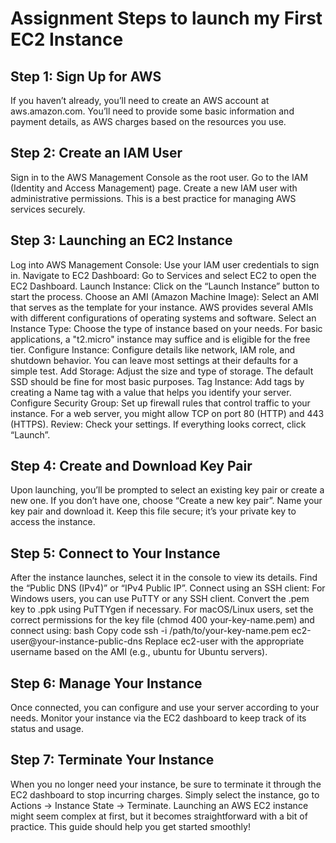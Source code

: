 # Assignment Steps to launch my First EC2 Instance  
## Step 1: Sign Up for AWS
If you haven’t already, you’ll need to create an AWS account at aws.amazon.com. You’ll need to provide some basic information and payment details, as AWS charges based on the resources you use.

## Step 2: Create an IAM User
Sign in to the AWS Management Console as the root user.
Go to the IAM (Identity and Access Management) page.
Create a new IAM user with administrative permissions. This is a best practice for managing AWS services securely.
## Step 3: Launching an EC2 Instance
Log into AWS Management Console: Use your IAM user credentials to sign in.
Navigate to EC2 Dashboard: Go to Services and select EC2 to open the EC2 Dashboard.
Launch Instance: Click on the “Launch Instance” button to start the process.
Choose an AMI (Amazon Machine Image): Select an AMI that serves as the template for your instance. AWS provides several AMIs with different configurations of operating systems and software.
Select an Instance Type: Choose the type of instance based on your needs. For basic applications, a "t2.micro" instance may suffice and is eligible for the free tier.
Configure Instance: Configure details like network, IAM role, and shutdown behavior. You can leave most settings at their defaults for a simple test.
Add Storage: Adjust the size and type of storage. The default SSD should be fine for most basic purposes.
Tag Instance: Add tags by creating a Name tag with a value that helps you identify your server.
Configure Security Group: Set up firewall rules that control traffic to your instance. For a web server, you might allow TCP on port 80 (HTTP) and 443 (HTTPS).
Review: Check your settings. If everything looks correct, click “Launch”.
## Step 4: Create and Download Key Pair
Upon launching, you’ll be prompted to select an existing key pair or create a new one. If you don’t have one, choose “Create a new key pair”.
Name your key pair and download it. Keep this file secure; it’s your private key to access the instance.
## Step 5: Connect to Your Instance
After the instance launches, select it in the console to view its details.
Find the “Public DNS (IPv4)” or “IPv4 Public IP”.
Connect using an SSH client:
For Windows users, you can use PuTTY or any SSH client. Convert the .pem key to .ppk using PuTTYgen if necessary.
For macOS/Linux users, set the correct permissions for the key file (chmod 400 your-key-name.pem) and connect using:
bash
Copy code
ssh -i /path/to/your-key-name.pem ec2-user@your-instance-public-dns
Replace ec2-user with the appropriate username based on the AMI (e.g., ubuntu for Ubuntu servers).
## Step 6: Manage Your Instance
Once connected, you can configure and use your server according to your needs.
Monitor your instance via the EC2 dashboard to keep track of its status and usage.
## Step 7: Terminate Your Instance
When you no longer need your instance, be sure to terminate it through the EC2 dashboard to stop incurring charges. Simply select the instance, go to Actions -> Instance State -> Terminate.
Launching an AWS EC2 instance might seem complex at first, but it becomes straightforward with a bit of practice. This guide should help you get started smoothly!






